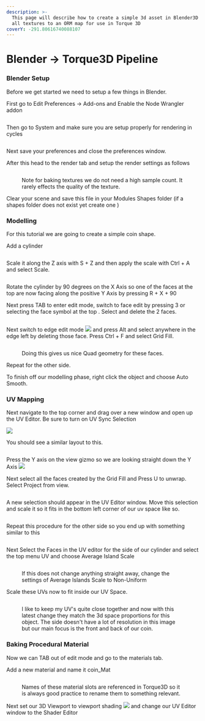 ```yaml
---
description: >-
  This page will describe how to create a simple 3d asset in Blender3D and bake
  all textures to an ORM map for use in Torque 3D
coverY: -291.80616740088107
---
```


# Blender -> Torque3D Pipeline

### Blender Setup

Before we get started we need to setup a few things in Blender.

First go to Edit Preferences -> Add-ons and Enable the Node Wrangler addon

<figure><img src="../../../.gitbook/assets/image (30).png" alt=""><figcaption></figcaption></figure>

Then go to System and make sure you are setup properly for rendering in cycles

<figure><img src="../../../.gitbook/assets/image (28).png" alt=""><figcaption></figcaption></figure>

Next save your preferences and close the preferences window.&#x20;

After this head to the render tab and setup the render settings as follows&#x20;

<figure><img src="../../../.gitbook/assets/image (9).png" alt=""><figcaption><p>Note for baking textures we do not need a high sample count. It rarely effects the quality of the texture.</p></figcaption></figure>

Clear your scene and save this file in your Modules Shapes folder (if a shapes folder does not exist yet create one )

### Modelling

For this tutorial we are going to create a simple coin shape.

Add a cylinder

<figure><img src="../../../.gitbook/assets/image (10).png" alt=""><figcaption></figcaption></figure>

Scale it along the Z axis with S + Z and then apply the scale with Ctrl + A and select Scale.

<figure><img src="../../../.gitbook/assets/image (17).png" alt=""><figcaption></figcaption></figure>

Rotate the cylinder by 90 degrees on the X Axis so one of the faces at the top are now facing along the positive Y Axis by pressing R + X + 90

Next press TAB to enter edit mode, switch to face edit by pressing 3 or selecting the face symbol at the top <img src="../../../.gitbook/assets/image (15).png" alt="" data-size="line">. Select and delete the 2 faces.

<figure><img src="../../../.gitbook/assets/image (27).png" alt=""><figcaption></figcaption></figure>

Next switch to edge edit mode ![](../../../.gitbook/assets/image.png) and press Alt and select anywhere in the edge left by deleting those face. Press Ctrl + F and select Grid Fill.

<figure><img src="../../../.gitbook/assets/image (24).png" alt=""><figcaption><p>Doing this gives us nice Quad geometry for these faces.</p></figcaption></figure>

Repeat for the other side.

To finish off our modelling phase, right click the object and choose Auto Smooth.

### UV Mapping

Next navigate to the top corner and drag over a new window and open up the UV Editor. Be sure to turn on UV Sync Selection

&#x20;![](<../../../.gitbook/assets/image (19).png>)

You should see a similar layout to this.

<figure><img src="../../../.gitbook/assets/image (1).png" alt=""><figcaption></figcaption></figure>

Press the Y axis on the view gizmo so we are looking straight down the Y Axis ![](<../../../.gitbook/assets/image (31).png>)

Next select all the faces created by the Grid Fill and Press U to unwrap. Select Project from view.

<figure><img src="../../../.gitbook/assets/image (26).png" alt=""><figcaption></figcaption></figure>

A new selection should appear in the UV Editor window. Move this selection and scale it so it fits in the bottom left corner of our uv space like so.

<figure><img src="../../../.gitbook/assets/image (29).png" alt=""><figcaption></figcaption></figure>

Repeat this procedure for the other side so you end up with something similar to this&#x20;

<figure><img src="../../../.gitbook/assets/image (12).png" alt=""><figcaption></figcaption></figure>

Next Select the Faces in the UV editor for the side of our cylinder and select the top menu UV and choose Average Island Scale

<figure><img src="../../../.gitbook/assets/image (4).png" alt=""><figcaption><p>If this does not change anything straight away, change the settings of Average Islands Scale to Non-Uniform</p></figcaption></figure>

Scale these UVs now to fit inside our UV Space.

<figure><img src="../../../.gitbook/assets/image (22).png" alt=""><figcaption><p>I like to keep my UV's quite close together and now with this latest change they match the 3d space proportions for this object. The side doesn't have a lot of resolution in this image but our main focus is the front and back of our coin.</p></figcaption></figure>

### Baking Procedural Material

Now we can TAB out of edit mode and go to the materials tab.&#x20;

Add a new material and name it coin\_Mat

<figure><img src="../../../.gitbook/assets/image (5).png" alt=""><figcaption><p>Names of these material slots are referenced in Torque3D so it is always good practice to rename them to something relevant.</p></figcaption></figure>

Next set our 3D Viewport to viewport shading ![](<../../../.gitbook/assets/image (25).png>) and change our UV Editor window to the Shader Editor

<figure><img src="../../../.gitbook/assets/image (20).png" alt=""><figcaption></figcaption></figure>

